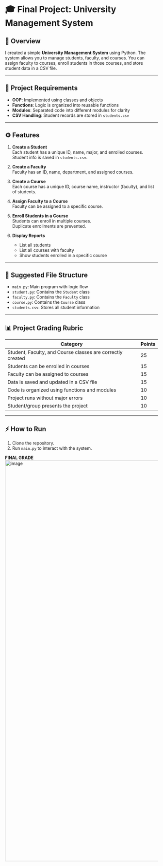 # 🎓 Final Project: University Management System

## 📝 Overview
I created a simple **University Management System** using Python. The system allows you to manage students, faculty, and courses. You can assign faculty to courses, enroll students in those courses, and store student data in a CSV file.

---

## 🔧 Project Requirements
- **OOP**: Implemented using classes and objects
- **Functions**: Logic is organized into reusable functions
- **Modules**: Separated code into different modules for clarity
- **CSV Handling**: Student records are stored in `students.csv`

---

## ⚙️ Features
1. **Create a Student**  
   Each student has a unique ID, name, major, and enrolled courses.  
   Student info is saved in `students.csv`.

2. **Create a Faculty**  
   Faculty has an ID, name, department, and assigned courses.

3. **Create a Course**  
   Each course has a unique ID, course name, instructor (faculty), and list of students.

4. **Assign Faculty to a Course**  
   Faculty can be assigned to a specific course.

5. **Enroll Students in a Course**  
   Students can enroll in multiple courses.  
   Duplicate enrollments are prevented.

6. **Display Reports**  
   - List all students  
   - List all courses with faculty  
   - Show students enrolled in a specific course

---

## 📁 Suggested File Structure
- `main.py`: Main program with logic flow
- `student.py`: Contains the `Student` class
- `faculty.py`: Contains the `Faculty` class
- `course.py`: Contains the `Course` class
- `students.csv`: Stores all student information

---

## 📊 Project Grading Rubric
| Category | Points |
|----------|--------|
| Student, Faculty, and Course classes are correctly created | 25 |
| Students can be enrolled in courses | 15 |
| Faculty can be assigned to courses | 15 |
| Data is saved and updated in a CSV file | 15 |
| Code is organized using functions and modules | 10 |
| Project runs without major errors | 10 |
| Student/group presents the project | 10 |

---

## ⚡️ How to Run
1. Clone the repository.
2. Run `main.py` to interact with the system.



**FINAL GRADE**
<img width="1318" alt="image" src="https://github.com/user-attachments/assets/a1b1e295-09aa-40a8-8e30-070b10e17b08" />
